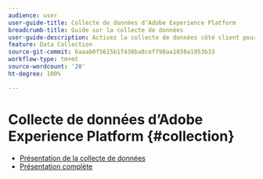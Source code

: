 ```yaml
---
audience: user
user-guide-title: Collecte de données dʼAdobe Experience Platform
breadcrumb-title: Guide sur la collecte de données
user-guide-description: Activez la collecte de données côté client pour Adobe Experience Platform Edge Network.
feature: Data Collection
source-git-commit: 6aaab0f5615b1f438ba8cef798aa1038a1953b33
workflow-type: tm+mt
source-wordcount: '28'
ht-degree: 100%

---
```



# Collecte de données dʼAdobe Experience Platform {#collection}

- [Présentation de la collecte de données](./home.md)
- [Présentation complète](./e2e.md)
